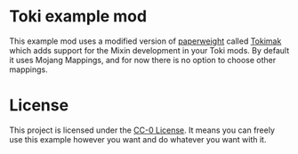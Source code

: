 # Toki example mod
This example mod uses a modified version of [paperweight](https://github.com/PaperMC/paperweight) called [Tokimak](https://github.com/TetraTau/tokimak) which adds support for the Mixin development in your Toki mods.
By default it uses Mojang Mappings, and for now there is no option to choose other mappings.
# License
This project is licensed under the [CC-0 License](https://github.com/TetraTau/toki-example-mod/blob/master/LICENSE). It means you can freely use this example however you want and do whatever you want with it.
